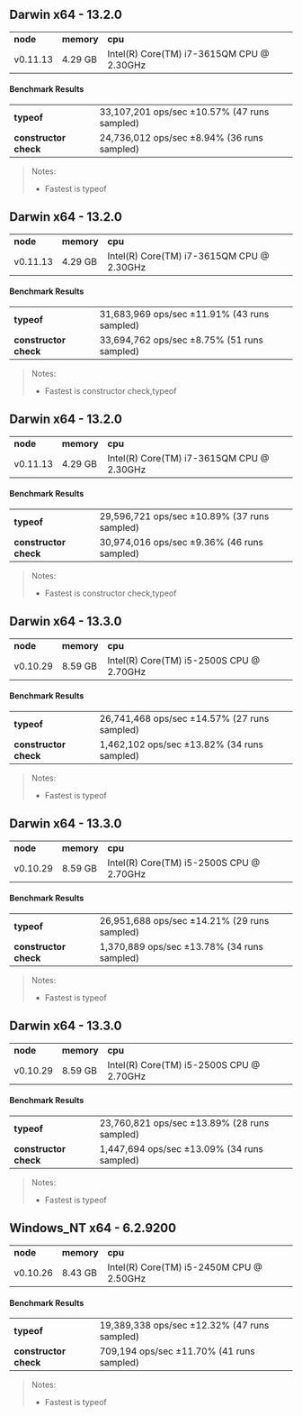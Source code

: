 Darwin x64 - 13.2.0
-----

<table><tr><td><b>node</b></td><td><b>memory</b></td><td><b>cpu</b></td></tr><tr><td>v0.11.13</td><td>4.29 GB</td><td>Intel(R) Core(TM) i7-3615QM CPU @ 2.30GHz</td></tr></table>

#### Benchmark Results ####

<table><tr><td><b>typeof</b></td><td>33,107,201 ops/sec ±10.57% (47 runs sampled)
</td></tr><tr><td><b>constructor check</b></td><td>24,736,012 ops/sec ±8.94% (36 runs sampled)
</td></tr></table>

> Notes:
> - Fastest is typeof


Darwin x64 - 13.2.0
-----

<table><tr><td><b>node</b></td><td><b>memory</b></td><td><b>cpu</b></td></tr><tr><td>v0.11.13</td><td>4.29 GB</td><td>Intel(R) Core(TM) i7-3615QM CPU @ 2.30GHz</td></tr></table>

#### Benchmark Results ####

<table><tr><td><b>typeof</b></td><td>31,683,969 ops/sec ±11.91% (43 runs sampled)
</td></tr><tr><td><b>constructor check</b></td><td>33,694,762 ops/sec ±8.75% (51 runs sampled)
</td></tr></table>

> Notes:
> - Fastest is constructor check,typeof


Darwin x64 - 13.2.0
-----

<table><tr><td><b>node</b></td><td><b>memory</b></td><td><b>cpu</b></td></tr><tr><td>v0.11.13</td><td>4.29 GB</td><td>Intel(R) Core(TM) i7-3615QM CPU @ 2.30GHz</td></tr></table>

#### Benchmark Results ####

<table><tr><td><b>typeof</b></td><td>29,596,721 ops/sec ±10.89% (37 runs sampled)
</td></tr><tr><td><b>constructor check</b></td><td>30,974,016 ops/sec ±9.36% (46 runs sampled)
</td></tr></table>

> Notes:
> - Fastest is constructor check,typeof


Darwin x64 - 13.3.0
-----

<table><tr><td><b>node</b></td><td><b>memory</b></td><td><b>cpu</b></td></tr><tr><td>v0.10.29</td><td>8.59 GB</td><td>Intel(R) Core(TM) i5-2500S CPU @ 2.70GHz</td></tr></table>

#### Benchmark Results ####

<table><tr><td><b>typeof</b></td><td>26,741,468 ops/sec ±14.57% (27 runs sampled)
</td></tr><tr><td><b>constructor check</b></td><td>1,462,102 ops/sec ±13.82% (34 runs sampled)
</td></tr></table>

> Notes:
> - Fastest is typeof


Darwin x64 - 13.3.0
-----

<table><tr><td><b>node</b></td><td><b>memory</b></td><td><b>cpu</b></td></tr><tr><td>v0.10.29</td><td>8.59 GB</td><td>Intel(R) Core(TM) i5-2500S CPU @ 2.70GHz</td></tr></table>

#### Benchmark Results ####

<table><tr><td><b>typeof</b></td><td>26,951,688 ops/sec ±14.21% (29 runs sampled)
</td></tr><tr><td><b>constructor check</b></td><td>1,370,889 ops/sec ±13.78% (34 runs sampled)
</td></tr></table>

> Notes:
> - Fastest is typeof


Darwin x64 - 13.3.0
-----

<table><tr><td><b>node</b></td><td><b>memory</b></td><td><b>cpu</b></td></tr><tr><td>v0.10.29</td><td>8.59 GB</td><td>Intel(R) Core(TM) i5-2500S CPU @ 2.70GHz</td></tr></table>

#### Benchmark Results ####

<table><tr><td><b>typeof</b></td><td>23,760,821 ops/sec ±13.89% (28 runs sampled)
</td></tr><tr><td><b>constructor check</b></td><td>1,447,694 ops/sec ±13.09% (34 runs sampled)
</td></tr></table>

> Notes:
> - Fastest is typeof


Windows_NT x64 - 6.2.9200
-----

<table><tr><td><b>node</b></td><td><b>memory</b></td><td><b>cpu</b></td></tr><tr><td>v0.10.26</td><td>8.43 GB</td><td>Intel(R) Core(TM) i5-2450M CPU @ 2.50GHz</td></tr></table>

#### Benchmark Results ####

<table><tr><td><b>typeof</b></td><td>19,389,338 ops/sec ±12.32% (47 runs sampled)
</td></tr><tr><td><b>constructor check</b></td><td>709,194 ops/sec ±11.70% (41 runs sampled)
</td></tr></table>

> Notes:
> - Fastest is typeof


